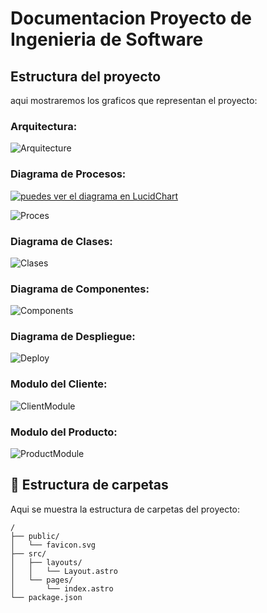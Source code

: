 # Documentacion Proyecto de Ingenieria de Software

## Estructura del proyecto
aqui mostraremos los graficos que representan el proyecto:

### Arquitectura:
![Arquitecture](https://github.com/JosBenites23/ProyectoIs/blob/main/Diagramas%20UML%20Proyecto/diagrama_arquitectura.png)

### Diagrama de Procesos: 
[![puedes ver el diagrama en LucidChart](https://cdn-cashy-static-assets.lucidchart.com/lucid/logos/lucidchart.svg)](https://lucid.app/lucidchart/4120330b-bb6f-4a15-b8cc-f2b79ba87c6b/edit?viewport_loc=-485%2C133%2C3928%2C1744%2C0_0&invitationId=inv_466f33f0-9960-4705-b27d-acd4a4a368a8)

![Proces](https://github.com/JosBenites23/ProyectoIs/blob/main/Diagramas%20UML%20Proyecto/Proceso%20cliente.png)


### Diagrama de Clases:
![Clases](https://github.com/JosBenites23/ProyectoIs/blob/main/Diagramas%20UML%20Proyecto/diagrama_clases_compras.png)

### Diagrama de Componentes:
![Components](https://github.com/JosBenites23/ProyectoIs/blob/main/Diagramas%20UML%20Proyecto/diagrama_componentes_compras.png)

### Diagrama de Despliegue:
![Deploy](https://github.com/JosBenites23/ProyectoIs/blob/main/Diagramas%20UML%20Proyecto/diagrama_arquitectura.png)

### Modulo del Cliente:
![ClientModule](https://github.com/JosBenites23/ProyectoIs/blob/main/Diagramas%20UML%20Proyecto/modulo_cliente.png)

### Modulo del Producto:
![ProductModule](https://github.com/JosBenites23/ProyectoIs/blob/main/Diagramas%20UML%20Proyecto/modulo_producto.png)

## 🚀 Estructura de carpetas

Aqui se muestra la estructura de carpetas del proyecto:

```text
/
├── public/
│   └── favicon.svg
├── src/
│   ├── layouts/
│   │   └── Layout.astro
│   └── pages/
│       └── index.astro
└── package.json
```

<!-- ## 🧞 Commandos utilizados

All commands are run from the root of the project, from a terminal:

| Command                   | Action                                           |
| :------------------------ | :----------------------------------------------- |
| `npm install`             | Installs dependencies                            |
| `npm run dev`             | Starts local dev server at `localhost:4321`      |
| `npm run build`           | Build your production site to `./dist/`          |
| `npm run preview`         | Preview your build locally, before deploying     |
| `npm run astro ...`       | Run CLI commands like `astro add`, `astro check` |
| `npm run astro -- --help` | Get help using the Astro CLI                     |

## 👀 Want to learn more?

Feel free to check [our documentation](https://docs.astro.build) or jump into our [Discord server](https://astro.build/chat). -->
